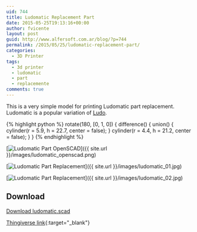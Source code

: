 ```yaml
---
uid: 744
title: Ludomatic Replacement Part
date: 2015-05-25T19:13:16+00:00
author: fvicente
layout: post
guid: http://www.alfersoft.com.ar/blog/?p=744
permalink: /2015/05/25/ludomatic-replacement-part/
categories:
  - 3D Printer
tags:
  - 3d printer
  - ludomatic
  - part
  - replacemente
comments: true
---
```

This is a very simple model for printing Ludomatic part replacement. Ludomatic is a popular variation of [Ludo](http://es.wikipedia.org/wiki/Ludo).

{% highlight python %}
rotate(180, [0, 1, 0]) {
	difference() {
		union() {
			cylinder(r = 5.9, h = 22.7, center = false);
		}
		cylinder(r = 4.4, h = 21.2, center = false);
	}
}
{% endhighlight %}

[<img src="{{ site.url }}/images/ludomatic_openscad.png" alt="Ludomatic Part OpenSCAD"/>]({{ site.url }}/images/ludomatic_openscad.png)

[<img src="{{ site.url }}/images/ludomatic_01.jpg" alt="Ludomatic Part Replacement"/>]({{ site.url }}/images/ludomatic_01.jpg)

[<img src="{{ site.url }}/images/ludomatic_02.jpg" alt="Ludomatic Part Replacement"/>]({{ site.url }}/images/ludomatic_02.jpg)

## Download

<a title="Download ludomatic.scad" markdown="0" href="{{ site.url }}/files/ludomatic.scad" class="btn">Download ludomatic.scad</a>

[Thingiverse link](http://www.thingiverse.com/thing:847407){:target="_blank"}
